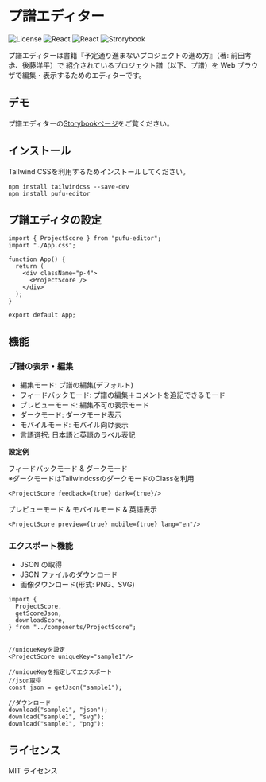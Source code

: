 # プ譜エディター

![License](https://img.shields.io/badge/license-MIT-green)
![React](https://img.shields.io/badge/react-v18.2.0-blue)
![React](https://img.shields.io/badge/tailwindcss-v3.4.3-blue)
![Strorybook](https://img.shields.io/badge/storybook-v8.0.5-red)

プ譜エディターは書籍『予定通り進まないプロジェクトの進め方』（著: 前田考歩、後藤洋平）で
紹介されているプロジェクト譜（以下、プ譜）を Web ブラウザで編集・表示するためのエディターです。

## デモ

プ譜エディターの[Storybookページ]()をご覧ください。

## インストール

Tailwind CSSを利用するためインストールしてください。

```
npm install tailwindcss --save-dev
npm install pufu-editor
```

## プ譜エディタの設定

```
import { ProjectScore } from "pufu-editor";
import "./App.css";

function App() {
  return (
    <div className="p-4">
      <ProjectScore />
    </div>
  );
}

export default App;
```

## 機能

### プ譜の表示・編集

- 編集モード: プ譜の編集(デフォルト)
- フィードバックモード: プ譜の編集＋コメントを追記できるモード
- プレビューモード: 編集不可の表示モード
- ダークモード: ダークモード表示
- モバイルモード: モバイル向け表示
- 言語選択: 日本語と英語のラベル表記

**設定例**

フィードバックモード & ダークモード  
※ダークモードはTailwindcssのダークモードのClassを利用

```
<ProjectScore feedback={true} dark={true}/>
```

プレビューモード & モバイルモード & 英語表示

```
<ProjectScore preview={true} mobile={true} lang="en"/>
```

### エクスポート機能

- JSON の取得
- JSON ファイルのダウンロード
- 画像ダウンロード(形式: PNG、SVG)

```
import {
  ProjectScore,
  getScoreJson,
  downloadScore,
} from "../components/ProjectScore";


//uniqueKeyを設定
<ProjectScore uniqueKey="sample1"/>

//uniqueKeyを指定してエクスポート
//json取得
const json = getJson("sample1");

//ダウンロード
download("sample1", "json");
download("sample1", "svg");
download("sample1", "png");
```

## ライセンス

MIT ライセンス
